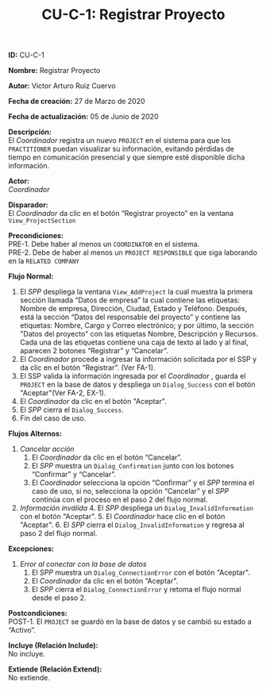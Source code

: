 ﻿--- 
layout: page 
title: "CU-C-1: Registrar Proyecto" 
permalink: /design-specification/uc-descriptions/coordinator/cu-c-1/ 
hide_hero: true 
---

**ID:** CU-C-1

**Nombre:** Registrar Proyecto

**Autor:** Victor Arturo Ruiz Cuervo

**Fecha de creación:** 27 de Marzo de 2020

**Fecha de actualización:** 05 de Junio de 2020

**Descripción:**  
El *Coordinador* registra un nuevo `PROJECT` en el sistema para que los `PRACTITIONER` puedan visualizar su información, evitando pérdidas de tiempo en comunicación presencial y que siempre esté disponible dicha información.   

**Actor:**  
*Coordinador*  

**Disparador:**  
El *Coordinador* da clic en el botón “Registrar proyecto” en la ventana `View_ProjectSection`   

**Precondiciones:**  
PRE-1. Debe haber al menos un `COORDINATOR` en el sistema.  
PRE-2. Debe de haber al menos un `PROJECT RESPONSIBLE` que siga laborando en la `RELATED COMPANY`

**Flujo Normal:**  
  1. El *SPP* despliega la ventana `View_AddProject` la cual muestra la primera sección llamada “Datos de empresa” la cual contiene las etiquetas: Nombre de empresa, Dirección, Ciudad, Estado y Teléfono. Después, está la sección “Datos del responsable del proyecto” y contiene las etiquetas: Nombre, Cargo y Correo electrónico; y por último, la sección "Datos del proyecto" con las etiquetas Nombre, Descripción y Recursos. Cada una de las etiquetas contiene una caja de texto al lado y al final, aparecen 2 botones “Registrar” y “Cancelar”.
  2. El *Coordinador* procede a ingresar la información solicitada por el SSP y da clic en el botón “Registrar”. (Ver FA-1). 
  3. El SSP valida la información ingresada por el *Coordinador* , guarda el `PROJECT` en la base de datos y despliega un `Dialog_Success` con el botón "Aceptar"(Ver FA-2, EX-1). 
  4. El *Coordinador* da clic en el botón "Aceptar".
  5. El *SPP* cierra el `Dialog_Success`.
  6. Fin del caso de uso.

**Flujos Alternos:**
  1. *Cancelar acción*
	  1. El *Coordinador* da clic en el botón “Cancelar”.
	  2. El *SPP* muestra un `Dialog_Confirmation` junto con los botones “Confirmar” y “Cancelar”.
	  3. El *Coordinador* selecciona la opción “Confirmar” y el *SPP* termina el caso de uso, si no, selecciona la opción “Cancelar” y el *SPP* continúa con el proceso en el paso 2 del flujo normal.
  2. *Información inválida*
	  4. El *SPP* despliega un `Dialog_InvalidInformation` con el botón "Aceptar".
	  5. El *Coordinador* hace clic en el botón "Aceptar".
	  6. El *SPP* cierra el `Dialog_InvalidInformation` y regresa al paso 2 del flujo normal.

**Excepciones:**  
   1. *Error al conectar con la base de datos*
	   1.	El *SPP* muestra un `Dialog_ConnectionError` con el botón "Aceptar".
	   2.	El *Coordinador* da clic en el botón “Aceptar".
	   3.	El *SPP* cierra el `Dialog_ConnectionError` y retoma el flujo normal desde el paso 2.

**Postcondiciones:**  
POST-1. El `PROJECT` se guardó en la base de datos y se cambió su estado a “Activo”.

**Incluye (Relación Include):**  
No incluye.

**Extiende (Relación Extend):**  
No extiende.
